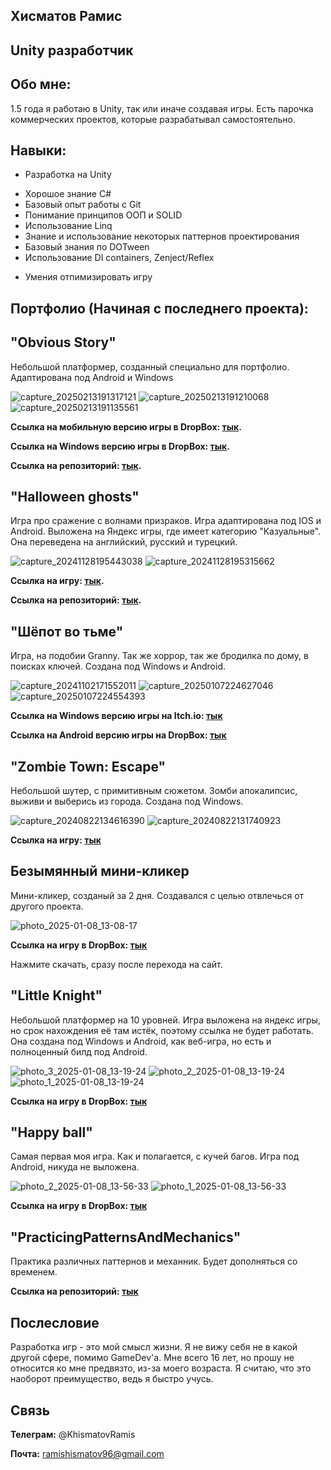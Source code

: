 ## Хисматов Рамис
## Unity разработчик

## Обо мне:
1.5 года я работаю в Unity, так или иначе создавая игры. Есть парочка коммерческих проектов, которые разрабатывал самостоятельно.

## Навыки:
- Разработка на Unity
* Хорошое знание C#
* Базовый опыт работы с Git
* Понимание принципов ООП и SOLID
* Использование Linq
* Знание и использование некоторых паттернов проектирования
* Базовый знания по DOTween
* Использование DI containers, Zenject/Reflex
+ Умения отпимизировать игру

## Портфолио (Начиная с последнего проекта):

## "Obvious Story"
Небольшой платформер, созданный специально для портфолио. Адаптирована под Android и Windows

![capture_20250213191317121](https://github.com/user-attachments/assets/01fa0a53-4fb5-4732-a877-a7a8eab5053f)
![capture_20250213191210068](https://github.com/user-attachments/assets/34464c97-9e68-4c47-a4eb-719d3a7e123d)
![capture_20250213191135561](https://github.com/user-attachments/assets/a2659fbb-4821-4631-b2fd-64756e5bc011)

**Ссылка на мобильную версию игры в DropBox: [тык](https://www.dropbox.com/scl/fi/h2tm53nq9967weu4khb3j/ObviousStory-v0.0.0.7.apk?rlkey=8dxydhrn0ujwdig1iuii8rv5t&st=25z6ipps&dl=0).**

**Ссылка на Windows версию игры в DropBox: [тык](https://www.dropbox.com/scl/fo/k35vazw2tllwkxjfgzcgt/ABNKX1IVFeZGBIFB2YSb9T4?rlkey=86gj3z9cqs1bphb9n8uvllb4w&st=zxwjzmgu&dl=0).**

**Ссылка на репозиторий: [тык](https://github.com/ISME173/Obvious-story).**

## "Halloween ghosts"
Игра про сражение с волнами призраков. Игра адаптирована под IOS и Android. Выложена на Яндекс игры, где имеет категорию "Казуальные".
Она переведена на английский, русский и турецкий.

![capture_20241128195443038](https://github.com/user-attachments/assets/9bf392df-19df-43d1-a02c-e43607341581)
![capture_20241128195315662](https://github.com/user-attachments/assets/548a15f3-5442-4453-a10d-d78b0c9a3782)



**Ссылка на игру: [тык](https://yandex.ru/games/app/390393?lang=ru).**

**Ссылка на репозиторий: [тык](https://github.com/ISME173/Halloween-ghosts).**

## "Шёпот во тьме"
Игра, на подобии Granny. Так же хоррор, так же бродилка по дому, в поисках ключей. Создана под Windows и Android.

![capture_20241102171552011](https://github.com/user-attachments/assets/2568f25d-20a1-4eb7-8f66-e89447469cd9)
![capture_20250107224627046](https://github.com/user-attachments/assets/cab777b1-bbc5-4fd5-ba15-998df1ecaff7)
![capture_20250107224554393](https://github.com/user-attachments/assets/8dc426fc-8f70-443c-a396-126eca14322e)

**Ссылка на Windows версию игры на Itch.io: [тык](https://isme173.itch.io/whispers-in-the-dark)**

**Ссылка на Android версию игры на DropBox: [тык](https://www.dropbox.com/scl/fi/sppsplau7wkjqoqc44ni4/Whispers-in-the-dark.apk?rlkey=0ovslo6g69c2p0i08y3t7mp6o&st=k0xrqzxt&dl=0)**

## "Zombie Town: Escape"
Небольшой шутер, c примитивным сюжетом. Зомби апокалипсис, выживи и выберись из города. Создана под Windows.

![capture_20240822134616390](https://github.com/user-attachments/assets/413e67fc-f204-4d92-8027-3ae600cdaf66)
![capture_20240822131740923](https://github.com/user-attachments/assets/16d0bc54-7344-463a-8040-aac1d5ba3ab4)

**Ссылка на игру: [тык](https://isme173.itch.io/zombie-town-escape)**
## Безымянный мини-кликер
Мини-кликер, созданый за 2 дня. Создавался с целью отвлечься от другого проекта.

![photo_2025-01-08_13-08-17](https://github.com/user-attachments/assets/977e104f-2d70-4461-bdf8-cf62f414d032)

**Ссылка на игру в DropBox: [тык](https://www.dropbox.com/scl/fi/1azl84mwoz452ifqqdt4j/Test-Clicker-v0.0.0.3.apk?rlkey=y6hafgstfro72dzkreinz8zy6&st=in9w6sda&dl=0)**

Нажмите скачать, сразу после перехода на сайт.

## "Little Knight" 
Небольшой платформер на 10 уровней. Игра выложена на яндекс игры, но срок нахождения её там истёк, поэтому ссылка не будет работать.
Она создана под Windows и Android, как веб-игра, но есть и полноценный билд под Android. 

![photo_3_2025-01-08_13-19-24](https://github.com/user-attachments/assets/9510e8c7-4daa-4730-ab96-5e241459f277)
![photo_2_2025-01-08_13-19-24](https://github.com/user-attachments/assets/42b55599-7b1e-43a2-a9ba-5215c6c451c1)
![photo_1_2025-01-08_13-19-24](https://github.com/user-attachments/assets/6fe1a3ca-32a2-4b66-ba4b-96841c9f27b9)

**Ссылка на игру в DropBox: [тык](https://www.dropbox.com/scl/fi/b3jt1t13u1gz7yo8fhjkw/base.apk?rlkey=yyn3oay8k5j6o6luh81ok8nok&st=55se0wi4&dl=0)**

## "Happy ball"
Самая первая моя игра. Как и полагается, с кучей багов. Игра под Android, никуда не выложена.

![photo_2_2025-01-08_13-56-33](https://github.com/user-attachments/assets/a29caa06-adf7-4e95-8f2c-74cb757a2093)
![photo_1_2025-01-08_13-56-33](https://github.com/user-attachments/assets/ee8c230c-77af-4a75-949d-a1848a121be4)

**Ссылка на игру в DropBox: [тык](https://www.dropbox.com/scl/fi/vm3kr4habamcti1qiau69/base-3.apk?rlkey=vtcydvskigzf5m3ien789axw5&st=mbeb69kv&dl=0)**

## "PracticingPatternsAndMechanics"
Практика различных паттернов и механник. Будет дополняться со временем.

**Ссылка на репозиторий: [тык](https://github.com/ISME173/PracticingPatternsAndMechanics)**

## Послесловие
Разработка игр - это мой смысл жизни. Я не вижу себя не в какой другой сфере, помимо GameDev'а. 
Мне всего 16 лет, но прошу не относится ко мне предвязто, из-за моего возраста. Я считаю, что это наоборот преимущество, ведь я быстро учусь.

## Связь
**Телеграм:** @KhismatovRamis

**Почта:** ramishismatov96@gmail.com
